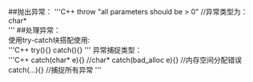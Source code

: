 ##抛出异常：
'''C++
throw "all parameters should be > 0" //异常类型为：char*<br/>
'''
##处理异常：<br/>
使用try-catch块搭配使用:<br/>
'''C++
try(){}
catch(){}
'''
异常捕捉类型：<br/>
'''C++
catch(char* e){} //char*
catch(bad_alloc e){} //内存空间分配错误
catch(...){} //捕捉所有异常
'''
